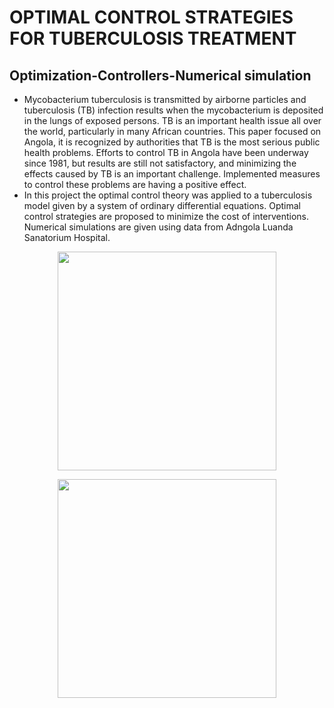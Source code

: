 # OPTIMAL CONTROL STRATEGIES FOR TUBERCULOSIS TREATMENT
## Optimization-Controllers-Numerical simulation
- Mycobacterium tuberculosis is transmitted by airborne particles and tuberculosis (TB) infection results when the mycobacterium is deposited in the lungs of exposed persons. TB is an important health issue all over the world, particularly in many African countries. This paper focused on Angola, it is recognized by authorities that TB is the most serious public health problems. Efforts to control TB in Angola have been underway since 1981, but results are still not satisfactory, and minimizing the effects caused by TB is an important challenge. Implemented measures to control these problems are having a positive effect. 
- In this project the optimal control theory was applied to a tuberculosis model given by a system of ordinary differential equations. Optimal control strategies are proposed to minimize the cost of interventions. Numerical simulations are given using data from Adngola Luanda Sanatorium Hospital.

<p align="center">
  <img src="https://github.com/tscpu172/Optimal-Control/blob/master/U1.jpg" width="350" > 
  
</p>
<p align="center">
  <img src="https://github.com/tscpu172/Optimal-Control/blob/master/U1.jpg" width="350" > 
  
</p>




